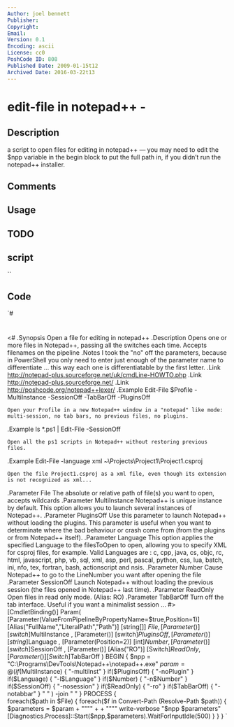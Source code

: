 ```yaml
---
Author: joel bennett
Publisher: 
Copyright: 
Email: 
Version: 0.1
Encoding: ascii
License: cc0
PoshCode ID: 808
Published Date: 2009-01-15t12
Archived Date: 2016-03-22t13
---
```


# edit-file in notepad++ - 

## Description

a script to open files for editing in notepad++ — you may need to edit the $npp variable in the begin block to put the full path in, if you didn’t run the notepad++ installer.

## Comments



## Usage



## TODO



## script

``

## Code

`#
 #
 <#
 .Synopsis 
    Open a file for editing in notepad++
 .Description
    Opens one or more files in Notepad++, passing all the switches each time.  Accepts filenames on the pipeline
 .Notes 
    I took the "no" off the parameters, because in PowerShell you only need to enter just enough of the parameter name to differentiate ... this way each one is differentiatable by the first letter.
 .Link
    http://notepad-plus.sourceforge.net/uk/cmdLine-HOWTO.php
 .Link
    http://notepad-plus.sourceforge.net/
 .Link
    http://poshcode.org/notepad++lexer/
 .Example
    Edit-File $Profile -MultiInstance -SessionOff -TabBarOff -PluginsOff
    
    Open your Profile in a new Notepad++ window in a "notepad" like mode: multi-session, no tab bars, no previous files, no plugins.
    
 .Example
    ls *.ps1 | Edit-File -SessionOff
    
    Open all the ps1 scripts in Notepad++ without restoring previous files.
    
 .Example
    Edit-File -language xml ~\Projects\Project1\Project1.csproj
 
    Open the file Project1.csproj as a xml file, even though its extension is not recognized as xml...
    
 .Parameter File
    The absolute or relative path of file(s) you want to open, accepts wildcards
 .Parameter MultiInstance
    Notepad++ is unique instance by default. This option allows you to launch several instances of Notepad++.
 .Parameter PluginsOff
    Use this parameter to launch Notepad++ without loading the plugins. This parameter is useful when you want to determinate where the bad behaviour or crash come from (from the plugins or from Notepad++ itself).
 .Parameter Language
    This option applies the specified Language to the filesToOpen to open, allowing you to specify XML for csproj files, for example.
    Valid Languages are : c, cpp, java, cs, objc, rc, html, javascript, php, vb, sql, xml, asp, perl, pascal, python, css, lua, batch, ini, nfo, tex, fortran, bash, actionscript and nsis.
 .Parameter Number
    Cause Notepad++ to go to the LineNumber you want after opening the file
 .Parameter SessionOff
    Launch Notepad++ without loading the previous session (the files opened in Notepad++ last time).
 .Parameter ReadOnly
    Open files in read only mode. (Alias: RO)
 .Parameter TabBarOff
    Turn off the tab interface. Useful if you want a minimalist session ...
 #>
 [CmdletBinding()]
 Param(
    [Parameter(ValueFromPipelineByPropertyName=$true,Position=1)]
    [Alias("FullName","LiteralPath","Path")]
    [string[]]
    $File
 ,
    [Parameter()]
    [switch]$MultiInstance
 ,
    [Parameter()]
    [switch]$PluginsOff
 ,
    [Parameter()]
    [string]$Language
 ,
    [Parameter(Position=2)]
    [int]$Number 
 ,
    [Parameter()]
    [switch]$SessionOff
 ,
    [Parameter()]
    [Alias("RO")]
    [Switch]$ReadOnly
 ,
    [Parameter()]
    [Switch]$TabBarOff
 )
 BEGIN {
    $npp = "C:\Programs\DevTools\Notepad++\notepad++.exe"
    $param = @( 
       if($MultiInstance) { "-multiInst" }
       if($PluginsOff)    { "-noPlugin" }
       if($Language)      { "-l$Language" }
       if($Number)        { "-n$Number" }
       if($SessionOff)    { "-nosession" }
       if($ReadOnly)      { "-ro" }
       if($TabBarOff)     { "-notabbar" }
       " "
    ) -join " "
 }
 PROCESS {    
    foreach($path in $File) { 
       foreach($f in Convert-Path (Resolve-Path $path)) {
          $parameters = $param + """" +  + """"
          write-verbose "$npp $parameters"
          [Diagnostics.Process]::Start($npp,$parameters).WaitForInputIdle(500)
       } 
    }
 }
`


